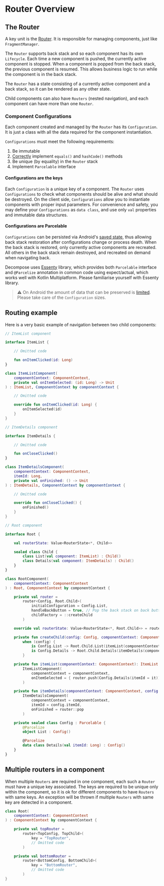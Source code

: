 # Router Overview

## The Router

A key unit is
the [Router](https://github.com/arkivanov/Decompose/blob/master/decompose/src/commonMain/kotlin/com/arkivanov/decompose/Router.kt). It is responsible for managing components, just like `FragmentManager`.

The `Router` supports back stack and so each component has its own `Lifecycle`. Each time a new component is pushed, the currently active component is stopped. When a component is popped from the back stack, the previous component is resumed. This allows business logic to run while the component is in the back stack.

The `Router` has a state consisting of a currently active component and a back stack, so it can be rendered as any other state.

Child components can also have `Routers` (nested navigation), and each component can have more than one `Router`.

### Component Configurations

Each component created and managed by the `Router` has its `Configuration`. It is just a class with all the data required for the component instantiation.

`Configurations` must meet the following requirements:

1. Be immutable
2. [Correctly](https://docs.oracle.com/javase/8/docs/api/java/lang/Object.html#hashCode--) implement `equals()` and `hashCode()` methods
3. Be unique (by equality) in the `Router` stack
4. Implement `Parcelable` interface

#### Configurations are the keys

Each `Configuration` is a unique key of a component. The `Router` uses `Configurations` to check what components should be alive and what should be destroyed. On the client side, `Configurations` allow you to instantiate components with proper input parameters. For convenience and safety, you may define your `Configurations` as `data class`, and use only `val` properties and immutable data structures.

#### Configurations are Parcelable

`Configurations` can be persisted via Android's [saved state](https://developer.android.com/guide/components/activities/activity-lifecycle#save-simple,-lightweight-ui-state-using-onsaveinstancestate), thus allowing back stack restoration after configurations change or process death. When the back stack is restored, only currently active components are recreated. All others in the back stack remain destroyed, and recreated on demand when navigating back.

Decompose uses [Essenty](https://github.com/arkivanov/Essenty) library, which provides both `Parcelable` interface and `@Parcelize` annotation in common code using expect/actual, which works well with Kotlin Multiplatform. Please familiarise yourself with Essenty library.

> ⚠️ On Android the amount of data that can be preserved is [limited](https://developer.android.com/guide/components/activities/parcelables-and-bundles). Please take care of the `Configuration` sizes.

## Routing example

Here is a very basic example of navigation between two child components:

```kotlin
// ItemList component

interface ItemList {

    // Omitted code

    fun onItemClicked(id: Long)
}

class ItemListComponent(
    componentContext: ComponentContext,
    private val onItemSelected: (id: Long) -> Unit
) : ItemList, ComponentContext by componentContext {

    // Omitted code

    override fun onItemClicked(id: Long) {
        onItemSelected(id)
    }
}
```

```kotlin
// ItemDetails component

interface ItemDetails {

    // Omitted code

    fun onCloseClicked()
}

class ItemDetailsComponent(
    componentContext: ComponentContext,
    itemId: Long,
    private val onFinished: () -> Unit
) : ItemDetails, ComponentContext by componentContext {

    // Omitted code

    override fun onCloseClicked() {
        onFinished()
    }
}
```

```kotlin
// Root component

interface Root {

    val routerState: Value<RouterState<*, Child>>

    sealed class Child {
        class List(val component: ItemList) : Child()
        class Details(val component: ItemDetails) : Child()
    }
}

class RootComponent(
    componentContext: ComponentContext
) : Root, ComponentContext by componentContext {

    private val router =
        router<Config, Root.Child>(
            initialConfiguration = Config.List,
            handleBackButton = true, // Pop the back stack on back button press
            childFactory = ::createChild
        )

    override val routerState: Value<RouterState<*, Root.Child>> = router.state

    private fun createChild(config: Config, componentContext: ComponentContext): Root.Child =
        when (config) {
            is Config.List -> Root.Child.List(itemList(componentContext))
            is Config.Details -> Root.Child.Details(itemDetails(componentContext, config))
        }

    private fun itemList(componentContext: ComponentContext): ItemList =
        ItemListComponent(
            componentContext = componentContext,
            onItemSelected = { router.push(Config.Details(itemId = it)) }
        )

    private fun itemDetails(componentContext: ComponentContext, config: Config.Details): ItemDetails =
        ItemDetailsComponent(
            componentContext = componentContext,
            itemId = config.itemId,
            onFinished = router::pop
        )

    private sealed class Config : Parcelable {
        @Parcelize
        object List : Config()

        @Parcelize
        data class Details(val itemId: Long) : Config()
    }
}
```

## Multiple routers in a component

When multiple `Routers` are required in one component, each such a `Router` must have a unique key associated. The keys are required to be
unique only within the component, so it is ok for different components to have `Routers` with same keys. An exception will be thrown if
multiple `Routers` with same key are detected in a component.

```kotlin
class Root(
    componentContext: ComponentContext
) : ComponentContext by componentContext {

    private val topRouter =
        router<TopConfig, TopChild>(
            key = "TopRouter",
            // Omitted code
        )

    private val bottomRouter =
        router<BottomConfig, BottomChild>(
            key = "BottomRouter",
            // Omitted code
        )
}
```
